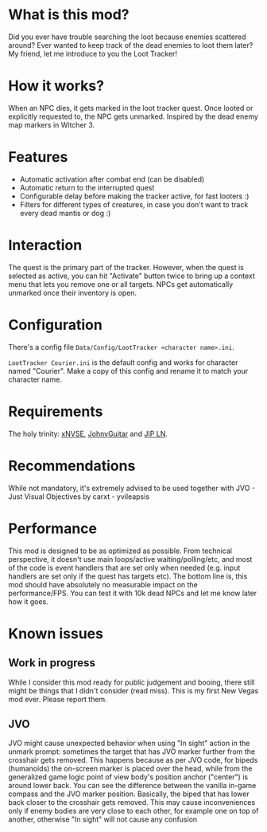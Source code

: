 # What is this mod?

Did you ever have trouble searching the loot because enemies scattered around?
Ever wanted to keep track of the dead enemies to loot them later?
My friend, let me introduce to you the Loot Tracker!

# How it works?

When an NPC dies, it gets marked in the loot tracker quest. Once looted or explicitly requested to, the NPC gets unmarked.
Inspired by the dead enemy map markers in Witcher 3.

# Features

* Automatic activation after combat end (can be disabled)
* Automatic return to the interrupted quest
* Configurable delay before making the tracker active, for fast looters :)
*  Filters for different types of creatures, in case you don't want to track every dead mantis or dog :)

# Interaction

The quest is the primary part of the tracker. However, when the quest is selected as active, you can hit "Activate" button twice to bring up a context menu that lets you remove one or all targets.
NPCs get automatically unmarked once their inventory is open.

# Configuration

There's a config file `Data/Config/LootTracker <character name>.ini`.

`LootTracker Courier.ini` is the default config and works for character named "Courier". Make a copy of this config and rename it to match your character name.

# Requirements

The holy trinity: [xNVSE](https://www.nexusmods.com/newvegas/mods/67883), [JohnyGuitar](https://www.nexusmods.com/newvegas/mods/66927) and [JIP LN](https://www.nexusmods.com/newvegas/mods/58277).

# Recommendations

While not mandatory, it's extremely advised to be used together with JVO - Just Visual Objectives by carxt - yvileapsis

# Performance

This mod is designed to be as optimized as possible. From technical perspective, it doesn't use main loops/active waiting/polling/etc, and most of the code is event handlers that are set only when needed (e.g. input handlers are set only if the quest has targets etc).
The bottom line is, this mod should have absolutely no measurable impact on the performance/FPS.
You can test it with 10k dead NPCs and let me know later how it goes.

# Known issues

## Work in progress

While I consider this mod ready for public judgement and booing, there still might be things that I didn't consider (read miss). This is my first New Vegas mod ever. Please report them.

## JVO

JVO might cause unexpected behavior when using "In sight" action in the unmark prompt: sometimes the target that has JVO marker further from the crosshair gets removed. This happens because as per JVO code, for bipeds (humanoids) the on-screen marker is placed over the head, while from the generalized game logic point of view body's position anchor ("center") is around lower back. You can see the difference between the vanilla in-game compass and the JVO marker position. Basically, the biped that has lower back closer to the crosshair gets removed.
This may cause inconveniences only if enemy bodies are very close to each other, for example one on top of another, otherwise "In sight" will not cause any confusion